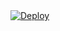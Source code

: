 <a href="https://heroku.com/deploy?template=https://github.com/ugorwx/fsub">
  <img src="https://www.herokucdn.com/deploy/button.svg" alt="Deploy">
</a>
